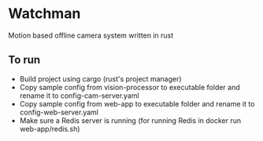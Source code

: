 # Watchman

Motion based offline camera system written in rust

## To run

* Build project using cargo (rust's project manager)
* Copy sample config from vision-processor to executable folder and rename it to config-cam-server.yaml
* Copy sample config from web-app to executable folder and rename it to config-web-server.yaml
* Make sure a Redis server is running (for running Redis in docker run web-app/redis.sh)


